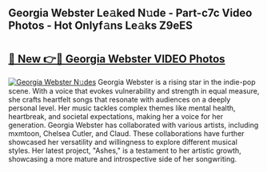 ## Georgia Webster Le𝚊ked N𝚞de - Part-c7c Video Photos - Hot Onlyf𝚊ns Le𝚊ks Z9eES

# <h2><a href="http://ac47623.deff.icu/?id=Georgia+Webster">🔗 New 👉🔴 Georgia Webster VIDEO Photos</a></h2>

[![Georgia Webster N𝚞des](https://i.imgur.com/rIISA9y.gif)](http://ac47623.deff.icu/?id=Georgia+Webster)
Georgia Webster is a rising star in the indie-pop scene. With a voice that evokes vulnerability and strength in equal measure, she crafts heartfelt songs that resonate with audiences on a deeply personal level. Her music tackles complex themes like mental health, heartbreak, and societal expectations, making her a voice for her generation. Georgia Webster has collaborated with various artists, including mxmtoon, Chelsea Cutler, and Claud. These collaborations have further showcased her versatility and willingness to explore different musical styles. Her latest project, "Ashes," is a testament to her artistic growth, showcasing a more mature and introspective side of her songwriting.
